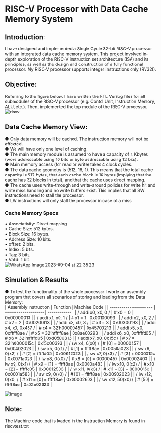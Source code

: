 # RISC-V Processor with Data Cache Memory System
## Introduction:
I have designed and implemented a Single Cycle 32-bit RISC-V processor with an integrated data cache memory system. This project involved in-depth exploration of the RISC-V instruction set architecture (ISA) and its principles, as well as the design and construction of a fully functional processor. My RISC-V processor supports integer instructions only (RV32I).
## Objective:
Referring to the figure below. I have written the RTL Verilog files for all submodules of the RISC-V processor (e.g. Contol Unit, Instruction Memory, ALU, etc.). Then, implemented the top module of the RISC-V processor.
![riscv](https://github.com/mo2men3la2/RISC-V-Processor-with-Data-Cache-Memory-System/assets/54054905/c230a034-a2ad-4ddb-969c-248a1f11dea1)
## Data Cache Memory View:
  ● Only data memory will be cached. The instruction memory will not be affected.  
  ● We will have only one level of caching.  
  ● The main memory module is assumed to have a capacity of 4 Kbytes (word addressable using 10 bits or 
    byte addressable using 12 bits).  
  ● Main memory access (for read or write) takes 4 clock cycles.  
  ● The data cache geometry is (512, 16, 1). This means that the total cache capacity is 512 bytes, that each 
    cache block is 16 bytes (implying that the cache has 32 blocks in total), and that the cache uses direct 
    mapping.  
  ● The cache uses write-through and write-around policies for write hit and write miss handling and no 
    write buffers exist. This implies that all SW instructions need to stall the processor.  
  ● LW instructions will only stall the processor in case of a miss.  
### Cache Memory Specs:
  • Associativity: Direct mapping.  
  • Cache Size: 512 bytes.  
  • Block Size: 16 bytes.  
  • Address Size: 10 bits.  
  • offset: 2 bits.  
  • Index: 5 bits.  
  • Tag: 3 bits.  
  • Valid: 1 bit.  
  ![WhatsApp Image 2023-09-04 at 22 35 23](https://github.com/mo2men3la2/RISC-V-Processor-with-Data-Cache-Memory-System/assets/54054905/16c9d938-41bb-435a-a854-381842b36d1b)
## Simulation & Results
● To test the functionality of the whole processor I worte an assembly program that covers all scenarios of storing and loading from the Data Memory:  
| Assembly Instruction   | Function             | Machine Code |
| ---------------------- | -------------------- | ------------ |
| / addi x0, x0, 0 /     | # x0 = 0             | 0x00000013   |
| / addi x1, x0, 1 /     | # x1 = 1             | 0x00100093   |
| / addi x2, x0, 2 /     | # x2 = 2             | 0x00200113   |
| / addi x3, x0, 3 /     | # x3 = 3             | 0x00300193   |
| / addi x4, x0, 0x457 / | # x4 = 32’h00000457  | 0x45700213   |
| / addi x5, x0, 0xfffff8ae / | # x5 = 32’hfffff8ae | 0x8ae00293 |
| / addi x6, x0, 0xfffffd05 / | # x6 = 32’hfffffd05 | 0xd0500313 |
| / addi x7, x0, 0x15c / | # x7 = 32’h0000015c   | 0x15c00393   |
| / sw x4, 0(x0) /       | # [0] = 00000457     | 0x00402023   |
| / sw x5, 0(x1) /       | # [1] = fffff8ae     | 0x0050a023   |
| / sw x6, 0(x2) /       | # [2] = fffffd05     | 0x00612023   |
| / sw x7, 0(x3) /       | # [3] = 0000015c     | 0x0071a023   |
| / lw x8, 0(x0) /       | # x8 = [0] = 00000457 | 0x00002403   |
| / lw x9, 0(x1) /       | # x9 = [1] = fffff8ae | 0x0000a483   |
| / lw x10, 0(x2) /      | # x10 = [2] = fffffd05 | 0x00012503   |
| / lw x11, 0(x3) /      | # x11 = [3] = 0000015c | 0x0001a583   |
| / sw x9, 0(x0) /       | # [0] = fffff8ae     | 0x00902023   |
| / lw x12, 0(x0) /      | # x11 = [0] = fffff8ae | 0x00002603   |
| / sw x12, 50(x0) /     | # [50] = fffff8ae    | 0x02c02923   |

![image](https://github.com/mo2men3la2/RISC-V-Processor-with-Data-Cache-Memory-System/assets/54054905/2f390097-7e6a-4a72-b807-30e76f7c7e34)
## Note:
The Machine code that is loaded in the Instruction Memory is found in riscvtest.txt 


